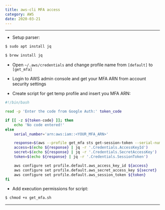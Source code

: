 ```yaml
---
title: aws-cli MFA access
category: AWS
date: 2020-03-21
---
```


-----

* Setup parser:
```bash
$ sudo apt install jq
```

```bash
$ brew install jq
```

* Open `~/.aws/credentials` and change profile name from `[default]` to `[get_mfa]`

* Login to AWS admin console and get your MFA ARN from account security settings

* Create script for get temp profile and insert you MFA ARN:
```bash
#!/bin/bash

read -p 'Enter the code from Google Auth:' token_code

if [[ -z ${token-code} ]]; then
    echo 'No code entered!'
else
    serial_number='arn:aws:iam::<YOUR_MFA_ARN>'

    response=$(aws --profile get_mfa sts get-session-token --serial-number ${serial_number} --token-code ${token_code})
    access=$(echo ${response} | jq -r '.Credentials.AccessKeyId')
    secret=$(echo ${response} | jq -r '.Credentials.SecretAccessKey')
    token=$(echo ${response} | jq -r '.Credentials.SessionToken')

    aws configure set profile.default.aws_access_key_id ${access}
    aws configure set profile.default.aws_secret_access_key ${secret}
    aws configure set profile.default.aws_session_token ${token}
fi
```

* Add execution permissions for script:
```bash
$ chmod +x get_mfa.sh
```

-----
